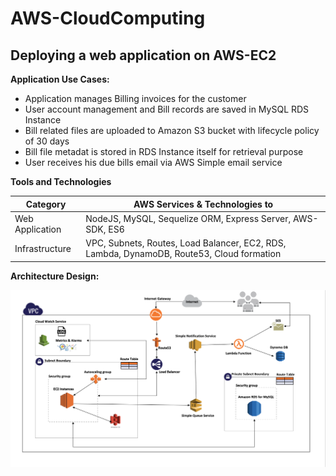 # AWS-CloudComputing

## Deploying a web application on AWS-EC2

**Application Use Cases:**

* Application manages Billing invoices for the customer
* User account management and Bill records are saved in MySQL RDS Instance
* Bill related files are uploaded to Amazon S3 bucket with lifecycle policy of 30 days
* Bill file metadat is stored in RDS Instance itself for retrieval purpose
* User receives his due bills email via AWS Simple email service

**Tools and Technologies**

  <table>
    <thead>
      <tr>
        <th>Category</th>
        <th>AWS Services & Technologies to</th>
      </tr>
    </thead>
    <tbody>
        <tr>
            <td>Web Application</td>
            <td>NodeJS, MySQL, Sequelize ORM, Express Server, AWS-SDK, ES6</code></td>
        </tr>
        <tr>
            <td>Infrastructure</td>
            <td>VPC, Subnets, Routes, Load Balancer, EC2, RDS, Lambda, DynamoDB, Route53, Cloud formation</td>
        </tr>
    </tbody>
  </table>
  
**Architecture Design:**

![](AWS_Architecture.png)
